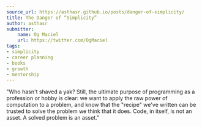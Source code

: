 ```yaml
---
source_url: https://asthasr.github.io/posts/danger-of-simplicity/
title: The Danger of “Simplicity”
author: asthasr
submitter:
    name: Og Maciel
    url: https://twitter.com/OgMaciel
tags:
- simplicity
- career planning
- books
- growth
- mentorship
---
```


"Who hasn't shaved a yak? Still, the ultimate purpose of programming as a profession or hobby is clear: we want to apply the raw power of computation to a problem, and know that the "recipe" we've written can be trusted to solve the problem we think that it does. Code, in itself, is not an asset. A solved problem is an asset." 
